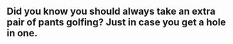 ## Did you know you should always take an extra pair of pants golfing? Just in case you get a hole in one.